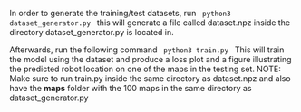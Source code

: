 In order to generate the training/test datasets, run
<code>
python3 dataset_generator.py
</code>
this will generate a file called dataset.npz inside the directory dataset_generator.py is located in.

Afterwards, run the following command
<code>
python3 train.py
</code>
This will train the model using the dataset and produce a loss plot and a figure illustrating the predicted robot location on one of the maps in the testing set.
NOTE: Make sure to run train.py inside the same directory as dataset.npz and also have the **maps** folder with the 100 maps in the same directory as dataset_generator.py
